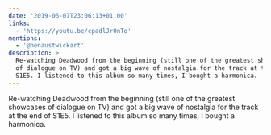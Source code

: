 ```yaml
---
date: '2019-06-07T23:06:13+01:00'
links:
  - 'https://youtu.be/cpadlJr0nTo'
mentions:
  - '@benaustwickart'
description: >
  Re-watching Deadwood from the beginning (still one of the greatest showcases
  of dialogue on TV) and got a big wave of nostalgia for the track at the end of
  S1E5. I listened to this album so many times, I bought a harmonica.
---
```

Re-watching Deadwood from the beginning (still one of the greatest showcases of dialogue on TV) and got a big wave of nostalgia for the track at the end of S1E5. I listened to this album so many times, I bought a harmonica.
